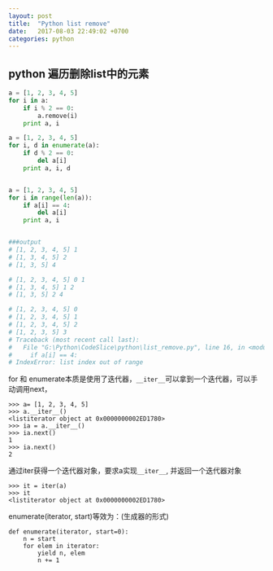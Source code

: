 ```yaml
---
layout: post
title:  "Python list remove"
date:   2017-08-03 22:49:02 +0700
categories: python
---
```


## python 遍历删除list中的元素

```python
a = [1, 2, 3, 4, 5]
for i in a:
	if i % 2 == 0:
		a.remove(i)
	print a, i

a = [1, 2, 3, 4, 5]
for i, d in enumerate(a):
	if d % 2 == 0:
		del a[i]
	print a, i, d


a = [1, 2, 3, 4, 5]
for i in range(len(a)):
	if a[i] == 4:
		del a[i]
	print a, i


###output 
# [1, 2, 3, 4, 5] 1
# [1, 3, 4, 5] 2
# [1, 3, 5] 4

# [1, 2, 3, 4, 5] 0 1
# [1, 3, 4, 5] 1 2
# [1, 3, 5] 2 4

# [1, 2, 3, 4, 5] 0
# [1, 2, 3, 4, 5] 1
# [1, 2, 3, 4, 5] 2
# [1, 2, 3, 5] 3
# Traceback (most recent call last):
#   File "G:\Python\CodeSlice\python\list_remove.py", line 16, in <module>
#     if a[i] == 4:
# IndexError: list index out of range
```

for 和 enumerate本质是使用了迭代器，`__iter__`可以拿到一个迭代器，可以手动调用next，

```
>>> a= [1, 2, 3, 4, 5]
>>> a.__iter__()
<listiterator object at 0x0000000002ED1780>
>>> ia = a.__iter__()
>>> ia.next()
1
>>> ia.next()
2
```

通过iter获得一个迭代器对象，要求a实现`__iter__`, 并返回一个迭代器对象
```
>>> it = iter(a)
>>> it
<listiterator object at 0x0000000002ED1780>
```

enumerate(iterator, start)等效为：(生成器的形式)
```
def enumerate(iterator, start=0):
    n = start
    for elem in iterator:
        yield n, elem
        n += 1
```